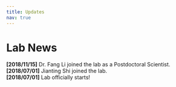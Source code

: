 ```yaml
---
title: Updates
nav: true
---
```


# **Lab News**

**[2018/11/15]**  Dr. Fang Li joined the lab as a Postdoctoral Scientist.  
**[2018/07/01]**  Jianting Shi joined the lab.  
**[2018/07/01]**  Lab officially starts!
